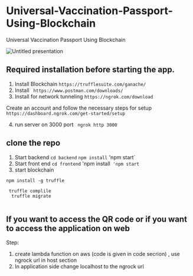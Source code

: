 # Universal-Vaccination-Passport-Using-Blockchain
Universal Vaccination Passport Using Blockchain

![Untitled presentation](https://github.com/shubhadapaithankar/Universal-Vaccination-Passport-Using-Blockchain/assets/99461999/f0802fff-ae7f-4959-8c8e-59cf20dc2222)

## Required installation before starting the app.

1. Install Blockchain  `https://trufflesuite.com/ganache/`
2. Install ` https://www.postman.com/downloads/`
3. Install for network tunneling `https://ngrok.com/download` 

Create an account and follow the necessary steps for setup `https://dashboard.ngrok.com/get-started/setup`

4. run server on 3000 port ` ngrok http 3000`


## clone the repo 
1. Start backend `cd backend`  `npm install` 'npm start`
2. Start front end `cd frontend` 'npm install` 'npm start`
3. start blockchain 

```
npm install -g truffle

 truffle complile
  truffle migrate 
  
  ```


## If you want to access the QR code or if you want to access the application on web

Step:
1. create lambda function on aws (code is given in code secrion) , use ngrock url in host section
2. In application side change localhost to the ngrock url
